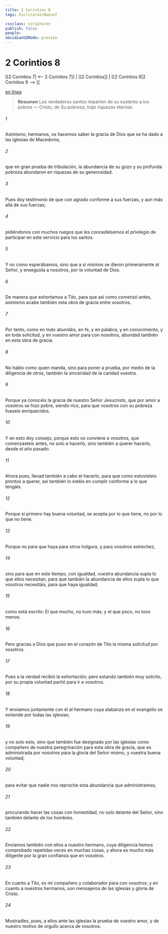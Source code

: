 ```yaml
---
title: 2 Corintios 8
tags: Escrituras\NuevoT

cssclass: scriptures
publish: false
people:
obsidianUIMode: preview
---
```


# 2 Corintios 8
[[2 Corintios 7| <-- 2 Corintios 7]] | [[2 Corintios]] | [[2 Corintios 9|2 Corintios 9 --> ]]

[en línea](https://churchofjesuschrist.org/study/scriptures/nt/2-cor/8?lang=spa)

> __Resumen__
Los verdaderos santos imparten de su sustento a los pobres — Cristo, de Su pobreza, trajo riquezas eternas.

###### 1 
Asimismo, hermanos, os hacemos saber la gracia de Dios que se ha dado a las iglesias de Macedonia,

###### 2 
que en gran prueba de tribulación, la abundancia de su gozo y su profunda pobreza abundaron en riquezas de su generosidad.

###### 3 
Pues doy testimonio de que con agrado  conforme a sus fuerzas, y aun más allá de sus fuerzas;

###### 4 
pidiéndonos con muchos ruegos que les concediésemos el privilegio de participar en este servicio para los santos.

###### 5 
Y no como  esperábamos, sino que a sí mismos se dieron primeramente al Señor, y enseguida a nosotros, por la voluntad de Dios.

###### 6 
De manera que exhortamos a Tito, para que así como comenzó antes, asimismo acabe también esta obra de gracia entre vosotros.

###### 7 
Por tanto, como en todo abundáis, en fe, y en palabra, y en conocimiento, y en toda solicitud, y en vuestro amor para con nosotros, abundad también en esta obra de gracia.

###### 8 
No hablo como quien manda, sino para poner a prueba, por medio de la diligencia de otros, también la sinceridad de la caridad vuestra.

###### 9 
Porque ya conocéis la gracia de nuestro Señor Jesucristo, que por amor a vosotros se hizo pobre, siendo rico, para que vosotros con su pobreza fueseis enriquecidos.

###### 10 
Y en esto doy  consejo, porque esto os conviene a vosotros, que comenzasteis antes, no solo a hacerlo, sino también a querer hacerlo, desde el año pasado.

###### 11 
Ahora pues, llevad también a cabo el hacerlo, para que como estuvisteis prontos a querer, así también lo estéis en cumplir conforme a lo que tengáis.

###### 12 
Porque si primero hay buena voluntad, se acepta por lo que tiene, no por lo que no tiene.

###### 13 
Porque no  para que haya para otros holgura, y para vosotros estrechez,

###### 14 
sino para que en este tiempo, con igualdad, vuestra abundancia supla lo que ellos necesitan, para que también la abundancia de ellos supla lo que vosotros necesitáis, para que haya igualdad;

###### 15 
como está escrito: El que  mucho, no tuvo más; y el que poco, no tuvo menos.

###### 16 
Pero gracias a Dios que puso en el corazón de Tito la misma solicitud por vosotros.

###### 17 
Pues a la verdad recibió la exhortación; pero estando también muy solícito, por su propia voluntad partió para ir a vosotros.

###### 18 
Y enviamos juntamente con él al hermano cuya alabanza en el evangelio se extiende por todas las iglesias;

###### 19 
y no solo esto, sino que también fue designado por las iglesias como compañero de nuestra peregrinación para  esta obra de gracia, que es administrada por nosotros para la gloria del Señor mismo, y  vuestra buena voluntad,

###### 20 
para evitar que nadie nos reproche esta abundancia que administramos;

###### 21 
procurando hacer las cosas con honestidad, no solo delante del Señor, sino también delante de los hombres.

###### 22 
Enviamos también con ellos a nuestro hermano, cuya diligencia hemos comprobado repetidas veces en muchas cosas, y ahora es mucho más diligente por la gran confianza que  en vosotros.

###### 23 
En cuanto a Tito, es mi compañero y colaborador para con vosotros; y en cuanto a nuestros hermanos, son mensajeros de las iglesias y gloria de Cristo.

###### 24 
Mostradles, pues, a ellos ante las iglesias la prueba de vuestro amor, y de nuestro motivo de orgullo acerca de vosotros.


